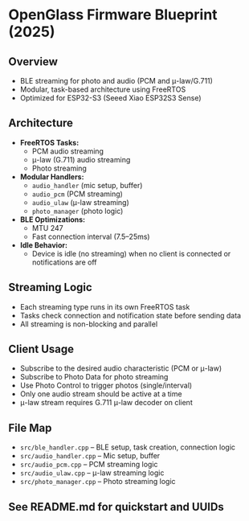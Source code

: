 # OpenGlass Firmware Blueprint (2025)

## Overview
- BLE streaming for photo and audio (PCM and μ-law/G.711)
- Modular, task-based architecture using FreeRTOS
- Optimized for ESP32-S3 (Seeed Xiao ESP32S3 Sense)

## Architecture
- **FreeRTOS Tasks:**
    - PCM audio streaming
    - μ-law (G.711) audio streaming
    - Photo streaming
- **Modular Handlers:**
    - `audio_handler` (mic setup, buffer)
    - `audio_pcm` (PCM streaming)
    - `audio_ulaw` (μ-law streaming)
    - `photo_manager` (photo logic)
- **BLE Optimizations:**
    - MTU 247
    - Fast connection interval (7.5–25ms)
- **Idle Behavior:**
    - Device is idle (no streaming) when no client is connected or notifications are off

## Streaming Logic
- Each streaming type runs in its own FreeRTOS task
- Tasks check connection and notification state before sending data
- All streaming is non-blocking and parallel

## Client Usage
- Subscribe to the desired audio characteristic (PCM or μ-law)
- Subscribe to Photo Data for photo streaming
- Use Photo Control to trigger photos (single/interval)
- Only one audio stream should be active at a time
- μ-law stream requires G.711 μ-law decoder on client

## File Map
- `src/ble_handler.cpp` – BLE setup, task creation, connection logic
- `src/audio_handler.cpp` – Mic setup, buffer
- `src/audio_pcm.cpp` – PCM streaming logic
- `src/audio_ulaw.cpp` – μ-law streaming logic
- `src/photo_manager.cpp` – Photo streaming logic

## See README.md for quickstart and UUIDs
